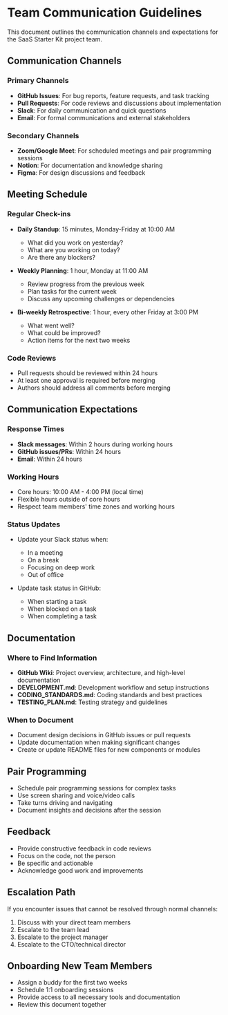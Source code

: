 # Team Communication Guidelines

This document outlines the communication channels and expectations for the SaaS Starter Kit project team.

## Communication Channels

### Primary Channels

- **GitHub Issues**: For bug reports, feature requests, and task tracking
- **Pull Requests**: For code reviews and discussions about implementation
- **Slack**: For daily communication and quick questions
- **Email**: For formal communications and external stakeholders

### Secondary Channels

- **Zoom/Google Meet**: For scheduled meetings and pair programming sessions
- **Notion**: For documentation and knowledge sharing
- **Figma**: For design discussions and feedback

## Meeting Schedule

### Regular Check-ins

- **Daily Standup**: 15 minutes, Monday-Friday at 10:00 AM
  - What did you work on yesterday?
  - What are you working on today?
  - Are there any blockers?

- **Weekly Planning**: 1 hour, Monday at 11:00 AM
  - Review progress from the previous week
  - Plan tasks for the current week
  - Discuss any upcoming challenges or dependencies

- **Bi-weekly Retrospective**: 1 hour, every other Friday at 3:00 PM
  - What went well?
  - What could be improved?
  - Action items for the next two weeks

### Code Reviews

- Pull requests should be reviewed within 24 hours
- At least one approval is required before merging
- Authors should address all comments before merging

## Communication Expectations

### Response Times

- **Slack messages**: Within 2 hours during working hours
- **GitHub issues/PRs**: Within 24 hours
- **Email**: Within 24 hours

### Working Hours

- Core hours: 10:00 AM - 4:00 PM (local time)
- Flexible hours outside of core hours
- Respect team members' time zones and working hours

### Status Updates

- Update your Slack status when:
  - In a meeting
  - On a break
  - Focusing on deep work
  - Out of office

- Update task status in GitHub:
  - When starting a task
  - When blocked on a task
  - When completing a task

## Documentation

### Where to Find Information

- **GitHub Wiki**: Project overview, architecture, and high-level documentation
- **DEVELOPMENT.md**: Development workflow and setup instructions
- **CODING_STANDARDS.md**: Coding standards and best practices
- **TESTING_PLAN.md**: Testing strategy and guidelines

### When to Document

- Document design decisions in GitHub issues or pull requests
- Update documentation when making significant changes
- Create or update README files for new components or modules

## Pair Programming

- Schedule pair programming sessions for complex tasks
- Use screen sharing and voice/video calls
- Take turns driving and navigating
- Document insights and decisions after the session

## Feedback

- Provide constructive feedback in code reviews
- Focus on the code, not the person
- Be specific and actionable
- Acknowledge good work and improvements

## Escalation Path

If you encounter issues that cannot be resolved through normal channels:

1. Discuss with your direct team members
2. Escalate to the team lead
3. Escalate to the project manager
4. Escalate to the CTO/technical director

## Onboarding New Team Members

- Assign a buddy for the first two weeks
- Schedule 1:1 onboarding sessions
- Provide access to all necessary tools and documentation
- Review this document together 